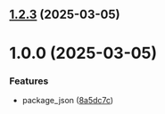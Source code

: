 ## [1.2.3](https://github.com/dserebryakova/git-extended/compare/v1.0.0...v1.2.3) (2025-03-05)



# 1.0.0 (2025-03-05)


### Features

* package_json ([8a5dc7c](https://github.com/dserebryakova/git-extended/commit/8a5dc7c12f0f13192b458a409c5c235bf130b9a4))



